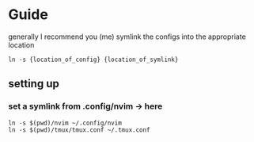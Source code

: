 # Guide

generally I recommend you (me) symlink the configs into the appropriate location

```
ln -s {location_of_config} {location_of_symlink}
```

## setting up
### set a symlink from .config/nvim -> here

```
ln -s $(pwd)/nvim ~/.config/nvim
ln -s $(pwd)/tmux/tmux.conf ~/.tmux.conf
```
